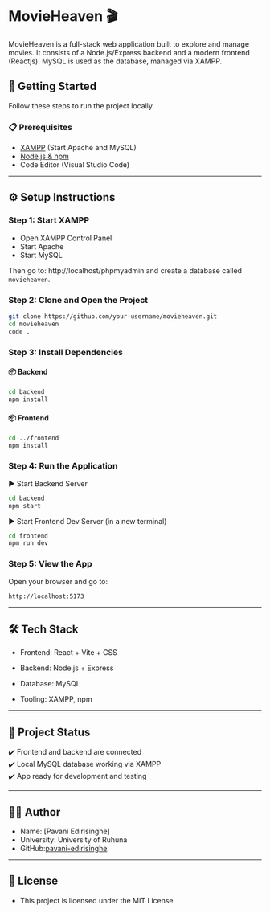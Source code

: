 # MovieHeaven 🎬

MovieHeaven is a full-stack web application built to explore and manage movies. It consists of a Node.js/Express backend and a modern frontend (Reactjs). MySQL is used as the database, managed via XAMPP.

## 🚀 Getting Started

Follow these steps to run the project locally.

### 📋 Prerequisites

- [XAMPP](https://www.apachefriends.org/index.html) (Start Apache and MySQL)
- [Node.js & npm](https://nodejs.org/)
- Code Editor (Visual Studio Code)

---

## ⚙️ Setup Instructions

### Step 1: Start XAMPP

- Open XAMPP Control Panel
- Start Apache
- Start MySQL

Then go to: http://localhost/phpmyadmin and create a database called `movieheaven`.


### Step 2: Clone and Open the Project

```bash
git clone https://github.com/your-username/movieheaven.git
cd movieheaven
code .
```

### Step 3: Install Dependencies

#### 📦 Backend
```bash
cd backend
npm install

```
#### 📦 Frontend
```bash
cd ../frontend
npm install
```

### Step 4: Run the Application
▶️ Start Backend Server
```bash
cd backend
npm start
```
▶️ Start Frontend Dev Server (in a new terminal)
```bash
cd frontend
npm run dev
```
### Step 5: View the App

Open your browser and go to:
```
http://localhost:5173
```
---
## 🛠️ Tech Stack

- Frontend: React + Vite + CSS

- Backend: Node.js + Express

- Database: MySQL

- Tooling: XAMPP, npm

---

## 📂 Project Status

✔️ Frontend and backend are connected<br>
✔️ Local MySQL database working via XAMPP<br>
✔️ App ready for development and testing

---

## 🙋‍♀️ Author

- Name: [Pavani Edirisinghe] <br>
- University: University of Ruhuna <br>
- GitHub:[pavani-edirisinghe](https://github.com/pavani-edirisinghe)<br>

---

## 📜 License
- This project is licensed under the MIT License.
